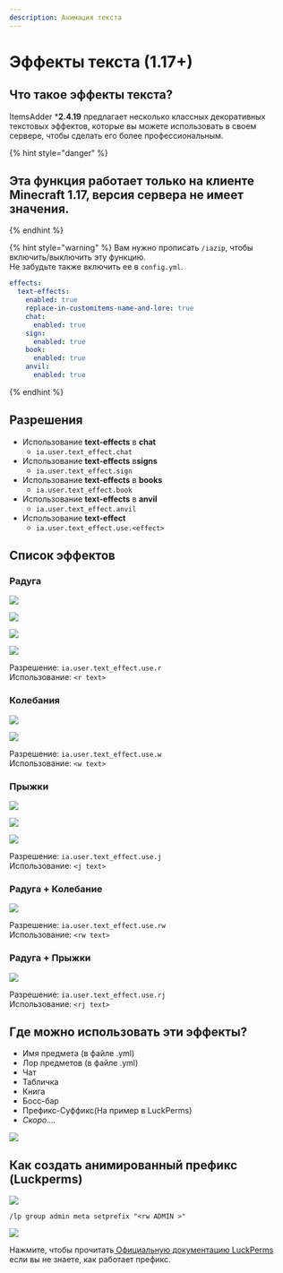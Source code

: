 ```yaml
---
description: Анимация текста
---
```


# Эффекты текста (1.17+)

## Что такое эффекты текста?

ItemsAdder ***2.4.19** предлагает несколько классных декоративных текстовых эффектов, которые вы можете использовать в своем сервере, чтобы сделать его более профессиональным.

{% hint style="danger" %}
## Эта функция работает только на клиенте **Minecraft 1.17**, версия сервера не имеет значения.
{% endhint %}

{% hint style="warning" %}
Вам нужно прописать `/iazip`, чтобы включить/выключить эту функцию.\
Не забудьте также включить ее в `config.yml`.

```yaml
effects:
  text-effects:
    enabled: true
    replace-in-customitems-name-and-lore: true
    chat:
      enabled: true
    sign:
      enabled: true
    book:
      enabled: true
    anvil:
      enabled: true
```
{% endhint %}



## Разрешения

* Использование **text-effects** в **chat**
  * `ia.user.text_effect.chat`
* Использование **text-effects** в**signs**
  * `ia.user.text_effect.sign`
* Использование **text-effects** в **books**
  * `ia.user.text_effect.book`
* Использование **text-effects** в **anvil**
  * `ia.user.text_effect.anvil`
* Использование **text-effect**
  * `ia.user.text_effect.use.<effect>`

## Список эффектов

### Радуга

![](../.gitbook/assets/rainbow.gif)

![](<../.gitbook/assets/immagine (128).png>)

![](<../.gitbook/assets/immagine (129).png>)

![](../.gitbook/assets/rainbow\_item.gif)

Разрешение: `ia.user.text_effect.use.r`\
Использование: `<r text>`

### Колебания

![](../.gitbook/assets/wobble.gif)

![](../.gitbook/assets/wobble\_item.gif)

Разрешение: `ia.user.text_effect.use.w`\
Использование: `<w text>`

### Прыжки

![](../.gitbook/assets/jump\_chat.gif)

![](../.gitbook/assets/jump.gif)

![](../.gitbook/assets/jump\_boss.gif)

Разрешение: `ia.user.text_effect.use.j`\
Использование: `<j text>`

### Радуга + Колебание

![](../.gitbook/assets/rw\_chat.gif)

Разрешение: `ia.user.text_effect.use.rw`\
Использование: `<rw text>`

### Радуга + Прыжки

![](../.gitbook/assets/rj.gif)

Разрешение: `ia.user.text_effect.use.rj`\
Использование: `<rj text>`

## Где можно использовать эти эффекты?

* Имя предмета (в файле .yml)
* Лор предметов (в файле .yml)
* Чат
* Табличка
* Книга
* Босс-бар
* Префикс-Суффикс(На пример в LuckPerms)
* _Скоро...._

![](../.gitbook/assets/rainbow\_wobble\_lore.gif)

## Как создать анимированный префикс (Luckperms)

![](<../.gitbook/assets/immagine (133).png>)

`/lp group admin meta setprefix "<rw ADMIN >"`

![](../.gitbook/assets/prefix.gif)

Нажмите, чтобы прочитать[ Официальную документацию LuckPerms](https://luckperms.net/wiki/Prefixes,-Suffixes-&-Meta) если вы не знаете, как работает префикс.
